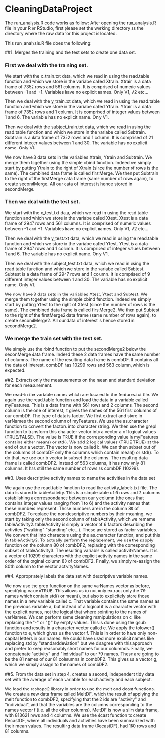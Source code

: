 CleaningDataProject
===================

The run_analysis.R code works as follow:
After opening the run_analysis.R file in your R or RStudio, first please set the working 
directory as the directory where the raw data for this project is located.

This run_analysis.R file does the following:

##1. Merges the training and the test sets to create one data set.

### First we deal with the training set.
We start with the x_train.txt data, which we read in using the read.table function and which we store in the variabe called Xtrain.
Xtrain is a data frame of 7352 rows and 561 columns. It is comprised of numeric values between -1 and +1. Variables have no explicit
names. Only V1, V2 etc...

Then we deal with the y_train.txt data, which we read in using the read.table function and which we store in the variabe called Ytrain.
Ytrain is a data frame of 7352 rows and 1 column. It is comprised of integer values between 1 and 6. The variable has no explicit
name. Only V1.

Then we deal with the subject_train.txt data, which we read in using the read.table function and which we store in the variabe called 
Subtrain.
Subtrain is a data frame of 7352 rows and 1 column. It is comprised of 21 different integer values between 1 and 30. The variable has 
no explicit name. Only V1.

We now have 3 data sets in the variables Xtrain, Ytrain and Subtrain. We merge them together using the simple cbind function. 
Indeed we simply start by putting Ytrain to the right of Xtrain (since the number of rows is the same). The combined data frame is 
called firstMerge. We then put Subtrain to the right of the firstMerge data frame (same number of rows again), to create secondMerge. 
All our data of interest is hence stored in secondMerge. 

### Then we deal with the test set.
We start with the x_test.txt data, which we read in using the read.table function and which we store in the variabe called Xtest.
Xtest is a data frame of 2947 rows and 561 columns. It is comprised of numeric values between -1 and +1. Variables have no explicit
names. Only V1, V2 etc...

Then we deal with the y_test.txt data, which we read in using the read.table function and which we store in the variabe called Ytest.
Ytest is a data frame of 2947 rows and 1 column. It is comprised of integer values between 1 and 6. The variable has no explicit
name. Only V1.

Then we deal with the subject_test.txt data, which we read in using the read.table function and which we store in the variabe called 
Subtest.
Subtest is a data frame of 2947 rows and 1 column. It is comprised of 9 different integer values between 1 and 30. The variable has 
no explicit name. Only V1.

We now have 3 data sets in the variables Xtest, Ytest and Subtest. We merge them together using the simple cbind function. 
Indeed we simply start by putting Ytest to the right of Xtest (since the number of rows is the same). The combined data frame is 
called firstMerge2. We then put Subtest to the right of the firstMerge2 data frame (same number of rows again), to create secondMerge2. 
All our data of interest is hence stored in secondMerge2. 

### We merge the train set with the test set.
We simply use the rbind function to put the secondMerge2 below the seconMerge data frame. Indeed these 2 data frames have the same number 
of columns. The name of the resulting data frame is combDF. It contains all the data of interest. combDF has 10299 rows and 563 column, 
which is expected. 

##2. Extracts only the measurements on the mean and standard deviation for each measurement. 

We read-in the variable names which are located in the features.txt file. We again use the read.table function and load the data in a 
variable called myFeatures. 
This is a data frame with 561 rows and 2 columns. The second column is the one of interest, it gives the names of the 561 first columns 
of our combDF. The type of data is factor. 
We first extract and store in varNames the second column of myFeatures. We use the as.character function to convert the factors into 
character string. 
We then use the grepl function to transform this character vector into a vector a of logical values (TRUE/FALSE). The value is TRUE if the 
corresponding value in myFeatures contains either mean() or std(). 
We add 2 logical values (TRUE TRUE) at the end of our a vector. The vector is now called b.
We can then subset out of the columns of combDF only the columns which contain mean() or std(). To do that, we use our b vector to subset 
the columns. The resulting data frame is called combDF2. Instead of 563 columns, it has now only 81 columns. It has still the same number
of rows as combDF (10299).

##3. Uses descriptive activity names to name the activities in the data set

We again use the read.table function to read the activity_labels.txt file. The data is stored in tableActivity. This is a simple table of 
6 rows and 2 columns establishing a correspondance between our y column (the ones that contains integer values ranging from 1 to 6) and 
the activity names that these numbers represent. Those numbers are in the column 80 of combDF2. 
To replace the non descriptive numbers by their meaning, we start by taking only the second column of tableActivity, which we remame 
tableActivity2. tableActivity is simply a vector of 6 factors describing the activites ("walking" "standing" etc...). These are stored 
as factor variables. We convert that into characters using the as.character function, and put this in tableActivity3.
To actually perform the replacement, we use the sapply function on the column 80 of combDF2, replacing with the corresponding subset of 
tableActivity3. The resulting variable is called activityNames. It is a vector of 10299 characters with the explicit activity names in the 
same order of the orginal column 80 of combDF2.
Finally, we simply re-assign the 80th column to the vector activityNames.  

##4. Appropriately labels the data set with descriptive variable names. 

We now use the grep function on the same varNames vector as before, specifying value=TRUE. This allows us to not only extract only the 79 names
which contain std() or mean(), but also to explicitely store those names in a new variable called c. That variable contains the same names
as the previous variable a, but instead of a logical it is a character vector with the explicit names, not the logical that where pointing 
to the names of varNames.
We can perform some cleaning manipulations on c, like replacing the "-" or "()" by empty values. This is done using the gsub function and results 
in a character vector called e. We apply the tolower() function to e, which gives us the vector f. This is in order to have only non-capital
letters in our names. We could have used more explicit names like replacing std by "standarddeviation" but we disagree with this approach and prefer
to keep reasonably short names for our columnds. 
Finally, we concatenate "activity" and "individual" to our 79 names. These are going to be the 81 names of our 81 colmumns in combDF2. This gives 
us a vector g, which we simply assign to the names of combDF2. 

##5. From the data set in step 4, creates a second, independent tidy data set with the average of each 
variable for each activity and each subject.

We load the reshape2 library in order to use the melt and dcast functions. 
We create a new data frame called MeltDF, which the result of applying the melt function to combDF2, specifying that the 2 ids are "activity" and 
"individual", and that the variables are the columns corresponding to the names vector f (i.e. all the other columns). 
MeltDF is now a slim data frame, with 813621 rows and 4 columns.
We use the dcast function to create RecastDF, where all individuals and activities have been summarized with their mean values. 
The resulting data frame (RecastDF), had 180 rows and 81 columns. 


